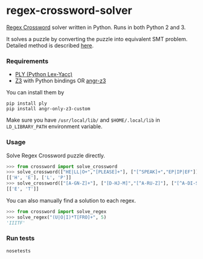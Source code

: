 # regex-crossword-solver

[Regex Crossword](https://regexcrossword.com/) solver written in Python. Runs in both Python 2 and 3.

It solves a puzzle by converting the puzzle into equivalent SMT problem. Detailed method is described [here](http://blukat29.github.io/2016/01/regex-crossword-solver/).

### Requirements

- [PLY (Python Lex-Yacc)](https://github.com/dabeaz/ply)
- [Z3](https://github.com/Z3Prover/z3) with Python bindings OR [angr-z3](https://github.com/angr/angr-z3)

You can install them by

```
pip install ply
pip install angr-only-z3-custom
```

Make sure you have `/usr/local/lib/` and `$HOME/.local/lib` in `LD_LIBRARY_PATH` environment variable.

### Usage

Solve Regex Crossword puzzle directly.

```py
>>> from crossword import solve_crossword
>>> solve_crossword(["HE|LL|O+","[PLEASE]+"], ["[^SPEAK]+","EP|IP|EF"])
[['H', 'E'], ['L', 'P']]
>>> solve_crossword(["[A-GN-Z]+"], ["[D-HJ-M]","[^A-RU-Z]"], ["[^A-DI-S]+"], ["[^F-KM-Z]","[A-KS-V]"])
[['E', 'T']]
```

You can also manually find a solution to each regex.

```py
>>> from crossword import solve_regex
>>> solve_regex("(U|O|I)*T[FRO]+", 5)
'IIITF'
```

### Run tests

```
nosetests
```

